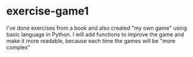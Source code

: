 # exercise-game1
I've done exercises from a book and also created "my own game" using basic language in Python.
I will add functions to improve the game and make it more readable, because each time the games will be "more complex"

